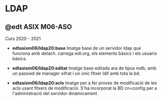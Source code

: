 # LDAP
## @edt ASIX M06-ASO
Curs 2020 - 2021

 * **edtasixm06/ldap20:base** Imatge base de un servidor ldap que funciona amb detach.
   carrega edt.org, els elements bàsics i els usuaris bàsics.

* **edtasixm06/ldap20:editat** Imatge base editada ara de tipus mdb, amb
   un passwd de manager xifrat i un únic fitxer ldif amb tota la bd.

* **edtasixm06/ldap20:acls** Imatge per a fer proves de modificació de les acls usant
  fitxers de modificació. S'ha incorporat la BD cn=config per a l'administració
  del servidor dinàmicament.
 

